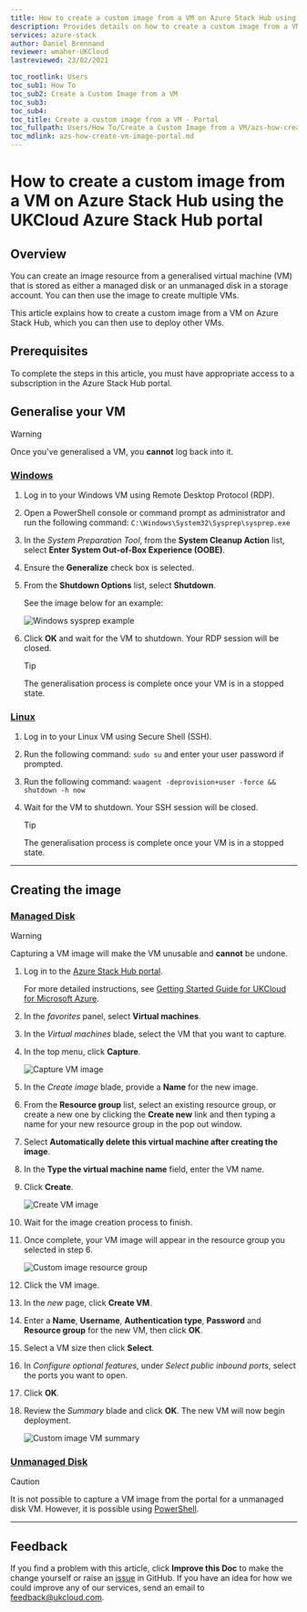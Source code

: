 ```yaml
---
title: How to create a custom image from a VM on Azure Stack Hub using the UKCloud Azure Stack Hub portal
description: Provides details on how to create a custom image from a VM using the portal
services: azure-stack
author: Daniel Brennand
reviewer: wmaher-UKCloud
lastreviewed: 23/02/2021

toc_rootlink: Users
toc_sub1: How To
toc_sub2: Create a Custom Image from a VM
toc_sub3:
toc_sub4:
toc_title: Create a custom image from a VM - Portal
toc_fullpath: Users/How To/Create a Custom Image from a VM/azs-how-create-vm-image-portal.md
toc_mdlink: azs-how-create-vm-image-portal.md
---
```


# How to create a custom image from a VM on Azure Stack Hub using the UKCloud Azure Stack Hub portal

## Overview

You can create an image resource from a generalised virtual machine (VM) that is stored as either a managed disk or an unmanaged disk in a storage account. You can then use the image to create multiple VMs.

This article explains how to create a custom image from a VM on Azure Stack Hub, which you can then use to deploy other VMs.

## Prerequisites

To complete the steps in this article, you must have appropriate access to a subscription in the Azure Stack Hub portal.

## Generalise your VM

> [!WARNING]
> Once you've generalised a VM, you **cannot** log back into it.

### [Windows](#tab/tabid-a)

1. Log in to your Windows VM using Remote Desktop Protocol (RDP).

2. Open a PowerShell console or command prompt as administrator and run the following command: `C:\Windows\System32\Sysprep\sysprep.exe`

3. In the *System Preparation Tool*, from the **System Cleanup Action** list, select **Enter System Out-of-Box Experience (OOBE)**.

4. Ensure the **Generalize** check box is selected.

5. From the **Shutdown Options** list, select **Shutdown**.

    See the image below for an example:

    ![Windows sysprep example](images/azs-windows-sys-prep.png)

6. Click **OK** and wait for the VM to shutdown. Your RDP session will be closed.

    > [!TIP]
    > The generalisation process is complete once your VM is in a stopped state.

### [Linux](#tab/tabid-b)

1. Log in to your Linux VM using Secure Shell (SSH).

2. Run the following command: `sudo su` and enter your user password if prompted.

3. Run the following command: `waagent -deprovision+user -force && shutdown -h now`

4. Wait for the VM to shutdown. Your SSH session will be closed.

    > [!TIP]
    > The generalisation process is complete once your VM is in a stopped state.

***

## Creating the image

### [Managed Disk](#tab/tabid-c)

> [!WARNING]
> Capturing a VM image will make the VM unusable and **cannot** be undone.

1. Log in to the [Azure Stack Hub portal](https://portal.frn00006.azure.ukcloud.com/).

    For more detailed instructions, see [Getting Started Guide for UKCloud for Microsoft Azure](azs-gs.md).

2. In the *favorites* panel, select **Virtual machines**.

3. In the *Virtual machines* blade, select the VM that you want to capture.

4. In the top menu, click **Capture**.

    ![Capture VM image](images/azs-browser-capture-vm.png)

5. In the *Create image* blade, provide a **Name** for the new image.

6. From the **Resource group** list, select an existing resource group, or create a new one by clicking the **Create new** link and then typing a name for your new resource group in the pop out window.

7. Select **Automatically delete this virtual machine after creating the image**.

8. In the **Type the virtual machine name** field, enter the VM name.

9. Click **Create**.

    ![Create VM image](images/azs-browser-create-image.png)

10. Wait for the image creation process to finish.

11. Once complete, your VM image will appear in the resource group you selected in step 6.

    ![Custom image resource group](images/azs-browser-custom-image-resource-group.png)

12. Click the VM image.

13. In the *new* page, click **Create VM**.

14. Enter a **Name**, **Username**, **Authentication type**, **Password** and **Resource group** for the new VM, then click **OK**.

15. Select a VM size then click **Select**.

16. In *Configure optional features*, under *Select public inbound ports*, select the ports you want to open.

17. Click **OK**.

18. Review the *Summary* blade and click **OK**. The new VM will now begin deployment.

    ![Custom image VM summary](images/azs-browser-custom-image-vm-summary.png)

### [Unmanaged Disk](#tab/tabid-d)

> [!CAUTION]
> It is not possible to capture a VM image from the portal for a unmanaged disk VM.
> However, it is possible using [PowerShell](azs-how-create-vm-image-powershell.md).

***

## Feedback

If you find a problem with this article, click **Improve this Doc** to make the change yourself or raise an [issue](https://github.com/UKCloud/documentation/issues) in GitHub. If you have an idea for how we could improve any of our services, send an email to <feedback@ukcloud.com>.
